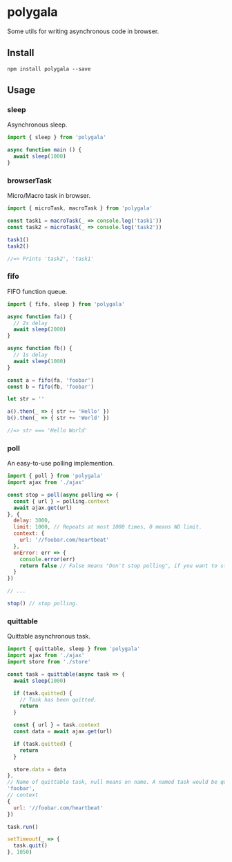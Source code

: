 # polygala

Some utils for writing asynchronous code in browser.

## Install

```shell
npm install polygala --save
```

## Usage

### sleep

Asynchronous sleep.

``` js
import { sleep } from 'polygala'

async function main () {
  await sleep(1000)
}
```

### browserTask

Micro/Macro task in browser.

``` js
import { microTask, macroTask } from 'polygala'

const task1 = macroTask(_ => console.log('task1'))
const task2 = microTask(_ => console.log('task2'))

task1()
task2()

//=> Prints 'task2', 'task1'
```

### fifo

FIFO function queue.

``` js
import { fifo, sleep } from 'polygala'

async function fa() {
  // 2s delay
  await sleep(2000)
}

async function fb() {
  // 1s delay
  await sleep(1000)
}

const a = fifo(fa, 'foobar')
const b = fifo(fb, 'foobar')

let str = ''

a().then(_ => { str += 'Hello' })
b().then(_ => { str += 'World' })

//=> str === 'Hello World'
```

### poll

An easy-to-use polling implemention.

``` js
import { poll } from 'polygala'
import ajax from './ajax'

const stop = poll(async polling => {
  const { url } = polling.context
  await ajax.get(url)
}, {
  delay: 3000,
  limit: 1000, // Repeats at most 1000 times, 0 means NO limit.
  context: {
    url: '//foobar.com/heartbeat'
  },
  onError: err => {
    console.error(err)
    return false // False means "Don't stop polling", if you want to stop, return true.
  }
})

// ...

stop() // stop polling.
```

### quittable

Quittable asynchronous task.

``` js
import { quittable, sleep } from 'polygala'
import ajax from './ajax'
import store from './store'

const task = quittable(async task => {
  await sleep(1000)

  if (task.quitted) {
    // Task has been quitted.
    return
  }

  const { url } = task.context
  const data = await ajax.get(url)

  if (task.quitted) {
    return
  }

  store.data = data
},
// Name of quittable task, null means on name. A named task would be quitted if a new task with the same name was run.
'foobar',
// context
{
  url: '//foobar.com/heartbeat'
})

task.run()

setTimeout(_ => {
  task.quit()
}, 1050)
```
